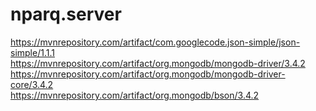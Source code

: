 # nparq.server

https://mvnrepository.com/artifact/com.googlecode.json-simple/json-simple/1.1.1<br>
https://mvnrepository.com/artifact/org.mongodb/mongodb-driver/3.4.2<br>
https://mvnrepository.com/artifact/org.mongodb/mongodb-driver-core/3.4.2<br>
https://mvnrepository.com/artifact/org.mongodb/bson/3.4.2<br>
